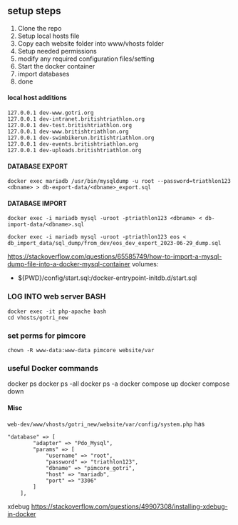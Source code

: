 
## setup steps
1. Clone the repo
2. Setup local hosts file
3. Copy each website folder into www/vhosts folder
4. Setup needed permissions
5. modify any required configuration files/setting
6. Start the docker container
7. import databases
8. done





#### local host additions
```
127.0.0.1 dev-www.gotri.org
127.0.0.1 dev-intranet.britishtriathlon.org
127.0.0.1 dev-test.britishtriathlon.org
127.0.0.1 dev-www.britishtriathlon.org
127.0.0.1 dev-swimbikerun.britishtriathlon.org
127.0.0.1 dev-events.britishtriathlon.org
127.0.0.1 dev-uploads.britishtriathlon.org
```
#### DATABASE EXPORT

`docker exec mariadb /usr/bin/mysqldump -u root --password=triathlon123 <dbname> > db-export-data/<dbname>_export.sql`

#### DATABASE IMPORT

`docker exec -i mariadb mysql -uroot -ptriathlon123 <dbname> < db-import-data/<dbname>.sql`

`docker exec -i mariadb mysql -uroot -ptriathlon123 eos < db_import_data/sql_dump/from_dev/eos_dev_export_2023-06-29_dump.sql`


<https://stackoverflow.com/questions/65585749/how-to-import-a-mysql-dump-file-into-a-docker-mysql-container>
volumes:

- ${PWD}/config/start.sql:/docker-entrypoint-initdb.d/start.sql

### LOG INTO web server BASH

```
docker exec -it php-apache bash
cd vhosts/gotri_new
```

### set perms for pimcore

`chown -R www-data:www-data pimcore website/var`


### useful Docker commands

docker ps
docker ps -all
docker ps -a
docker compose up
docker compose down

#### Misc
`web-dev/www/vhosts/gotri_new/website/var/config/system.php`
has
```
"database" => [
        "adapter" => "Pdo_Mysql",
        "params" => [
            "username" => "root",
            "password" => "triathlon123",
            "dbname" => "pimcore_gotri",
            "host" => "mariadb",
            "port" => "3306"
        ]
    ],
```
xdebug
<https://stackoverflow.com/questions/49907308/installing-xdebug-in-docker>
